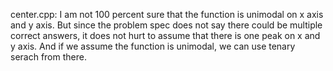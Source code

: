 center.cpp: I am not 100 percent sure that the function is unimodal on x axis and y axis. But since the problem spec does not say there could be multiple correct answers, it does not hurt to assume that there is one peak on x and y axis. And if we assume the function is unimodal, we can use tenary serach from there. 

